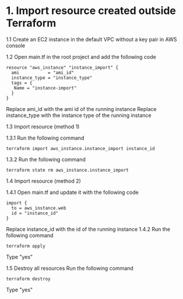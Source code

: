 # 1. Import resource created outside Terraform 
1.1 Create an EC2 instance in the default VPC without a key pair in AWS console

1.2 Open main.tf in the root project and add the following code
```
resource "aws_instance" "instance_import" {
  ami           = "ami_id"
  instance_type = "instance_type"
  tags = {
   Name = "instance-import"
  }
}
```

Replace ami_id with the ami id of the running instance
Replace instance_type with the instance type of the running instance

1.3 Import resource (method 1)

1.3.1 Run the following command
```
terraform import aws_instance.instance_import instance_id
```

1.3.2 Run the following command
```
terraform state rm aws_instance.instance_import 
```

1.4 Import resource (method 2)

1.4.1 Open main.tf and update it with the following code
```
import {
  to = aws_instance.web
  id = "instance_id"
}
```

Replace instance_id with the id of the running instance
1.4.2 Run the following command
```
terraform apply
```
Type "yes"

1.5 Destroy all resources
 Run the following command
```
terraform destroy
```
Type "yes"